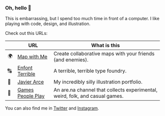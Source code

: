 ### Oh, hello 👋

This is embarrassing, but I spend too much time in front of a computer. I like playing with code, design, and illustration.

Check out this URLs:

|  | URL | What is this
-------- | ------ | ------
🌍 | [Map with Me](https://mapwithme.world) | Create collaborative maps with your friends (and enemies).
🔠 | [Enfont Terrible](https://enfont-terrible.glitch.me) | A terrible, terrible type foundry.
🎨 | [Javier Arce](https://javierarce.com) | My incredibly silly illustration portfolio.
🎲 | [Games People Play](https://www.are.na/javier/games-people-play) | An are.na channel that collects experimental, weird, folk, and casual games.

You can also find me in [Twitter](https://twitter.com/javier) and [Instagram](https://instagram.com/javier).
